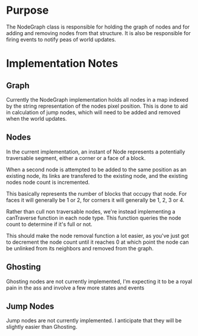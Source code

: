 # Purpose #
The NodeGraph class is responsible for holding the graph of nodes and for adding and removing nodes from that structure.  It is also be responsible for firing events to notify peas of world updates.


# Implementation Notes #

## Graph ##
Currently the NodeGraph implementation holds all nodes in a map indexed by the string representation of the nodes pixel position.  This is done to aid in calculation of jump nodes, which will need to be added and removed when the world updates.

## Nodes ##
In the current implementation, an instant of Node represents a potentially traversable segment, either a corner or a face of a block.

When a second node is attempted to be added to the same position as an existing node, its links are transfered to the existing node, and the existing nodes node count is incremented.

This basically represents the number of blocks that occupy that node.  For faces it will generally be 1 or 2, for corners it will generally be 1, 2, 3 or 4.

Rather than cull non traversable nodes, we're instead implementing a canTraverse function in each node type.  This function queries the node count to determine if it's full or not.

This should make the node removal function a lot easier, as you've just got to decrement the node count until it reaches 0 at which point the node can be unlinked from its neighbors and removed from the graph.

## Ghosting ##
Ghosting nodes are not currently implemented, I'm expecting it to be a royal pain in the ass and involve a few more states and events

## Jump Nodes ##
Jump nodes are not currently implemented.  I anticipate that they will be slightly easier than Ghosting.